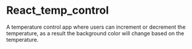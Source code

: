 # React_temp_control

A temperature control app where users can increment or decrement the temperature, as a result the background color will change based on the temperature.
